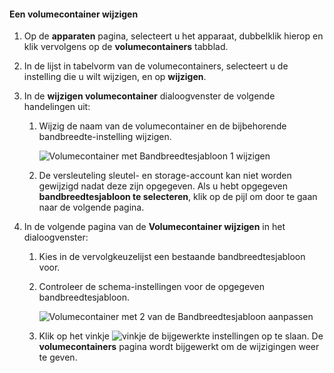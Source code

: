 <!--author=SharS last changed: 1/7/2016-->

#### <a name="to-modify-a-volume-container"></a>Een volumecontainer wijzigen
1. Op de **apparaten** pagina, selecteert u het apparaat, dubbelklik hierop en klik vervolgens op de **volumecontainers** tabblad.
2. In de lijst in tabelvorm van de volumecontainers, selecteert u de instelling die u wilt wijzigen, en op **wijzigen**.
3. In de **wijzigen volumecontainer** dialoogvenster de volgende handelingen uit:
   
   1. Wijzig de naam van de volumecontainer en de bijbehorende bandbreedte-instelling wijzigen. 
      
       ![Volumecontainer met Bandbreedtesjabloon 1 wijzigen](./media/storsimple-modify-volume-container/HCS_ModifyVCBT1-include.png)
   2. De versleuteling sleutel- en storage-account kan niet worden gewijzigd nadat deze zijn opgegeven. Als u hebt opgegeven **bandbreedtesjabloon te selecteren**, klik op de pijl om door te gaan naar de volgende pagina.
4. In de volgende pagina van de **Volumecontainer wijzigen** in het dialoogvenster:
   
   1. Kies in de vervolgkeuzelijst een bestaande bandbreedtesjabloon voor.
   2. Controleer de schema-instellingen voor de opgegeven bandbreedtesjabloon.
      
       ![Volumecontainer met 2 van de Bandbreedtesjabloon aanpassen](./media/storsimple-modify-volume-container/HCS_ModifyVCBT2-include.png)
   3. Klik op het vinkje ![vinkje](./media/storsimple-modify-volume-container/HCS_CheckIcon-include.png) de bijgewerkte instellingen op te slaan. De **volumecontainers** pagina wordt bijgewerkt om de wijzigingen weer te geven.

